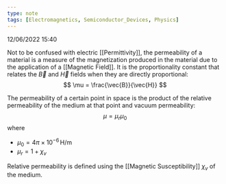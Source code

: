 ```yaml
---
type: note
tags: [Electromagnetics, Semiconductor_Devices, Physics]
---
```

12/06/2022 15:40

  

Not to be confused with electric [[Permittivity]], the permeability of a material is a measure of the magnetization produced in the material due to the application of a [[Magnetic Field]]. It is the proportionality constant that relates the $\vec B$ and $\vec H$ fields when they are directly proportional:
$$
\mu = \frac{\vec{B}}{\vec{H}}
$$

The permeability of a certain point in space is the product of the relative permeability of the medium at that point and vacuum permeability:
$$
\mu=\mu_r\mu_0
$$
where
- $\mu_0=4\pi\times10^{-6}\,\text{H/m}$
- $\mu_{r} = 1+\chi_v$

Relative permeability is defined using the [[Magnetic Susceptibility]] $\chi_v$ of the medium.
